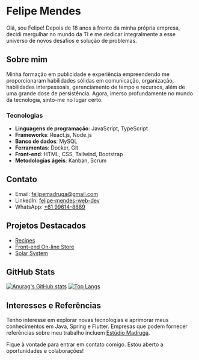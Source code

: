 # Felipe Mendes

Olá, sou Felipe! Depois de 18 anos à frente da minha própria empresa, decidi mergulhar no mundo da TI e me dedicar integralmente a esse universo de novos desafios e solução de problemas.

## Sobre mim

Minha formação em publicidade e experiência empreendendo me proporcionaram habilidades sólidas em comunicação, organização, habilidades interpessoais, gerenciamento de tempo e recursos, além de uma grande dose de persistência. Agora, imerso profundamente no mundo da tecnologia, sinto-me no lugar certo.

### Tecnologias

- **Linguagens de programação**: JavaScript, TypeScript
- **Frameworks**: React.js, Node.js
- **Banco de dados**: MySQL
- **Ferramentas**: Docker, Git
- **Front-end**: HTML, CSS, Tailwind, Bootstrap
- **Metodologias ágeis**: Kanban, Scrum


## Contato

- Email: [felipemadruga@gmail.com](mailto:felipemadruga@gmail.com)
- LinkedIn: [felipe-mendes-web-dev](link_para_o_seu_perfil)
- WhatsApp: [+61 99614-8889](https://wa.me/61996148889)

## Projetos Destacados

- [Recipes](https://github.com/felipeAndradeMendes/recipes)
- [Front-end On-line Store](https://github.com/felipeAndradeMendes/frontend_online_store)
- [Solar System](https://github.com/felipeAndradeMendes/solar_system)

## GitHub Stats

  [![Anurag's GitHub stats](https://github-readme-stats.vercel.app/api?username=felipeAndradeMendes&show_icons=true&theme=dracula)](https://github.com/anuraghazra/github-readme-stats)
  [![Top Langs](https://github-readme-stats.vercel.app/api/top-langs/?username=felipeAndradeMendes&layout=compact&theme=dracula)](https://github.com/anuraghazra/github-readme-stats)


## Interesses e Referências

Tenho interesse em explorar novas tecnologias e aprimorar meus conhecimentos em Java, Spring e Flutter. Empresas que podem fornecer referências sobre meu trabalho incluem [Estúdio Madruga](https://www.estudiomadruga.com.br/).

Fique à vontade para entrar em contato comigo. Estou aberto a oportunidades e colaborações!
